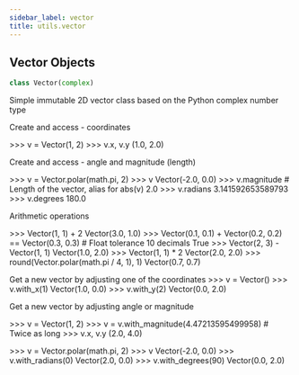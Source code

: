 ```yaml
---
sidebar_label: vector
title: utils.vector
---
```


## Vector Objects

```python
class Vector(complex)
```

Simple immutable 2D vector class based on the Python complex number type

Create and access - coordinates

&gt;&gt;&gt; v = Vector(1, 2)
&gt;&gt;&gt; v.x, v.y
(1.0, 2.0)

Create and access - angle and magnitude (length)

&gt;&gt;&gt; v = Vector.polar(math.pi, 2)
&gt;&gt;&gt; v
Vector(-2.0, 0.0)
&gt;&gt;&gt; v.magnitude  # Length of the vector, alias for abs(v)
2.0
&gt;&gt;&gt; v.radians
3.141592653589793
&gt;&gt;&gt; v.degrees
180.0

Arithmetic operations

&gt;&gt;&gt; Vector(1, 1) + 2
Vector(3.0, 1.0)
&gt;&gt;&gt; Vector(0.1, 0.1) + Vector(0.2, 0.2)  == Vector(0.3, 0.3)  # Float tolerance 10 decimals
True
&gt;&gt;&gt; Vector(2, 3) - Vector(1, 1)
Vector(1.0, 2.0)
&gt;&gt;&gt; Vector(1, 1) * 2
Vector(2.0, 2.0)
&gt;&gt;&gt; round(Vector.polar(math.pi / 4, 1), 1)
Vector(0.7, 0.7)

Get a new vector by adjusting one of the coordinates
&gt;&gt;&gt; v = Vector()
&gt;&gt;&gt; v.with_x(1)
Vector(1.0, 0.0)
&gt;&gt;&gt; v.with_y(2)
Vector(0.0, 2.0)

Get a new vector by adjusting angle or magnitude

&gt;&gt;&gt; v = Vector(1, 2)
&gt;&gt;&gt; v = v.with_magnitude(4.47213595499958)  # Twice as long
&gt;&gt;&gt; v.x, v.y
(2.0, 4.0)

&gt;&gt;&gt; v = Vector.polar(math.pi, 2)
&gt;&gt;&gt; v
Vector(-2.0, 0.0)
&gt;&gt;&gt; v.with_radians(0)
Vector(2.0, 0.0)
&gt;&gt;&gt; v.with_degrees(90)
Vector(0.0, 2.0)

